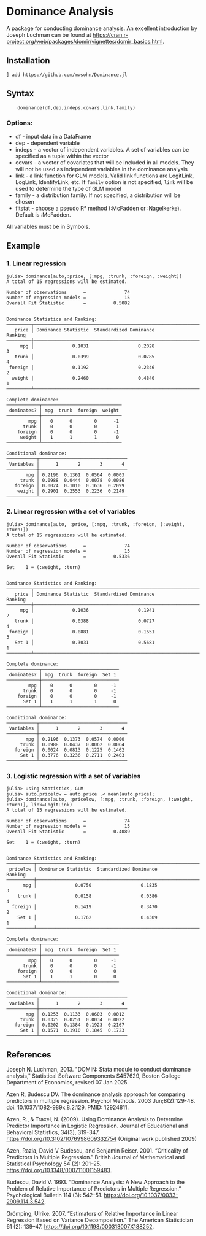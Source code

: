 # Dominance Analysis
 A package for conducting dominance analysis. An excellent introduction by Joseph Luchman can be found 
 at https://cran.r-project.org/web/packages/domir/vignettes/domir_basics.html. 

  ## Installation

 `] add https://github.com/mwsohn/Dominance.jl`

 ## Syntax

```
    dominance(df,dep,indeps,covars,link,family)
```

### Options:
- df - input data in a DataFrame
- dep - dependent variable
- indeps - a vector of independent variables. A set of variables can be
    specified as a tuple within the vector
- covars - a vector of covariates that will be included in all models.
    They will not be used as independent variables in the dominance analysis
- link - a link function for GLM models. Valid link functions are LogitLink,
    LogLink, IdentifyLink, etc. If `family` option is not specified, `link` will
    be used to determine the type of GLM model
- family - a distribution family. If not specified, a distribution will be chosen
- fitstat - choose a pseudo R² method (:McFadden or :Nagelkerke). Default is :McFadden.

All variables must be in Symbols.

## Example

### 1. Linear regression

```
julia> dominance(auto,:price, [:mpg, :trunk, :foreign, :weight])
A total of 15 regressions will be estimated.

Number of observations      =              74
Number of regression models =              15
Overall Fit Statistic       =          0.5082


Dominance Statistics and Ranking:
─────────┬────────────────────────────────────────────────────────────────
   price │ Dominance Statistic  Standardized Dominance            Ranking 
─────────┼────────────────────────────────────────────────────────────────
     mpg │              0.1031                  0.2028                  3
   trunk │              0.0399                  0.0785                  4
 foreign │              0.1192                  0.2346                  2
  weight │              0.2460                  0.4840                  1
─────────┴────────────────────────────────────────────────────────────────

Complete dominance:
────────────┬─────────────────────────────
 dominates? │ mpg  trunk  foreign  weight 
────────────┼─────────────────────────────
        mpg │   0      0        0      -1
      trunk │   0      0        0      -1
    foreign │   0      0        0      -1
     weight │   1      1        1       0
────────────┴─────────────────────────────

Conditional dominance:
───────────┬────────────────────────────────
 Variables │      1       2       3       4 
───────────┼────────────────────────────────
       mpg │ 0.2196  0.1361  0.0564  0.0003
     trunk │ 0.0988  0.0444  0.0078  0.0086
   foreign │ 0.0024  0.1010  0.1636  0.2099
    weight │ 0.2901  0.2553  0.2236  0.2149
───────────┴────────────────────────────────
```

### 2. Linear regression with a set of variables

```
julia> dominance(auto, :price, [:mpg, :trunk, :foreign, (:weight, :turn)])
A total of 15 regressions will be estimated.

Number of observations      =              74
Number of regression models =              15
Overall Fit Statistic       =          0.5336

Set    1 = (:weight, :turn)


Dominance Statistics and Ranking:
─────────┬───────────────────────────────────────────────────────────────
   price │ Dominance Statistic  Standardized Dominance           Ranking 
─────────┼───────────────────────────────────────────────────────────────
     mpg │              0.1036                  0.1941                 2
   trunk │              0.0388                  0.0727                 4
 foreign │              0.0881                  0.1651                 3
   Set 1 │              0.3031                  0.5681                 1
─────────┴───────────────────────────────────────────────────────────────

Complete dominance:
────────────┬────────────────────────────
 dominates? │ mpg  trunk  foreign  Set 1 
────────────┼────────────────────────────
        mpg │   0      0        0     -1
      trunk │   0      0        0     -1
    foreign │   0      0        0     -1
      Set 1 │   1      1        1      0
────────────┴────────────────────────────

Conditional dominance:
───────────┬────────────────────────────────
 Variables │      1       2       3       4 
───────────┼────────────────────────────────
       mpg │ 0.2196  0.1373  0.0574  0.0000
     trunk │ 0.0988  0.0437  0.0062  0.0064
   foreign │ 0.0024  0.0813  0.1225  0.1462
     Set 1 │ 0.3776  0.3236  0.2711  0.2403
───────────┴────────────────────────────────

```

### 3. Logistic regression with a set of variables

```
julia> using Statistics, GLM
julia> auto.pricelow = auto.price .< mean(auto.price);
julia> dominance(auto, :pricelow, [:mpg, :trunk, :foreign, (:weight, :turn)], link=LogitLink)
A total of 15 regressions will be estimated.

Number of observations      =              74
Number of regression models =              15
Overall Fit Statistic       =          0.4089

Set    1 = (:weight, :turn)


Dominance Statistics and Ranking:
──────────┬───────────────────────────────────────────────────────────────
 pricelow │ Dominance Statistic  Standardized Dominance           Ranking 
──────────┼───────────────────────────────────────────────────────────────
      mpg │              0.0750                  0.1835                 3
    trunk │              0.0158                  0.0386                 4
  foreign │              0.1419                  0.3470                 2
    Set 1 │              0.1762                  0.4309                 1
──────────┴───────────────────────────────────────────────────────────────

Complete dominance:
────────────┬────────────────────────────
 dominates? │ mpg  trunk  foreign  Set 1 
────────────┼────────────────────────────
        mpg │   0      0        0     -1
      trunk │   0      0        0     -1
    foreign │   0      0        0      0
      Set 1 │   1      1        0      0
────────────┴────────────────────────────

Conditional dominance:
───────────┬────────────────────────────────
 Variables │      1       2       3       4 
───────────┼────────────────────────────────
       mpg │ 0.1253  0.1133  0.0603  0.0012
     trunk │ 0.0325  0.0251  0.0034  0.0022
   foreign │ 0.0202  0.1384  0.1923  0.2167
     Set 1 │ 0.1571  0.1910  0.1845  0.1723
───────────┴────────────────────────────────

```

## References

Joseph N. Luchman, 2013. "DOMIN: Stata module to conduct dominance analysis," Statistical Software Components S457629, Boston College Department of Economics, revised 07 Jan 2025. 

Azen R, Budescu DV. The dominance analysis approach for comparing predictors in multiple regression. Psychol Methods. 2003 Jun;8(2):129-48. doi: 10.1037/1082-989x.8.2.129. PMID: 12924811.

Azen, R., & Traxel, N. (2009). Using Dominance Analysis to Determine Predictor Importance in Logistic Regression. Journal of Educational and Behavioral Statistics, 34(3), 319-347. https://doi.org/10.3102/1076998609332754 (Original work published 2009)

Azen, Razia, David V Budescu, and Benjamin Reiser. 2001. “Criticality of Predictors in Multiple Regression.” British Journal of Mathematical and Statistical Psychology 54 (2): 201–25. https://doi.org/10.1348/000711001159483.

Budescu, David V. 1993. “Dominance Analysis: A New Approach to the Problem of Relative Importance of Predictors in Multiple Regression.” Psychological Bulletin 114 (3): 542–51. https://doi.org/10.1037/0033-2909.114.3.542.

Grömping, Ulrike. 2007. “Estimators of Relative Importance in Linear Regression Based on Variance Decomposition.” The American Statistician 61 (2): 139–47. https://doi.org/10.1198/000313007X188252.


